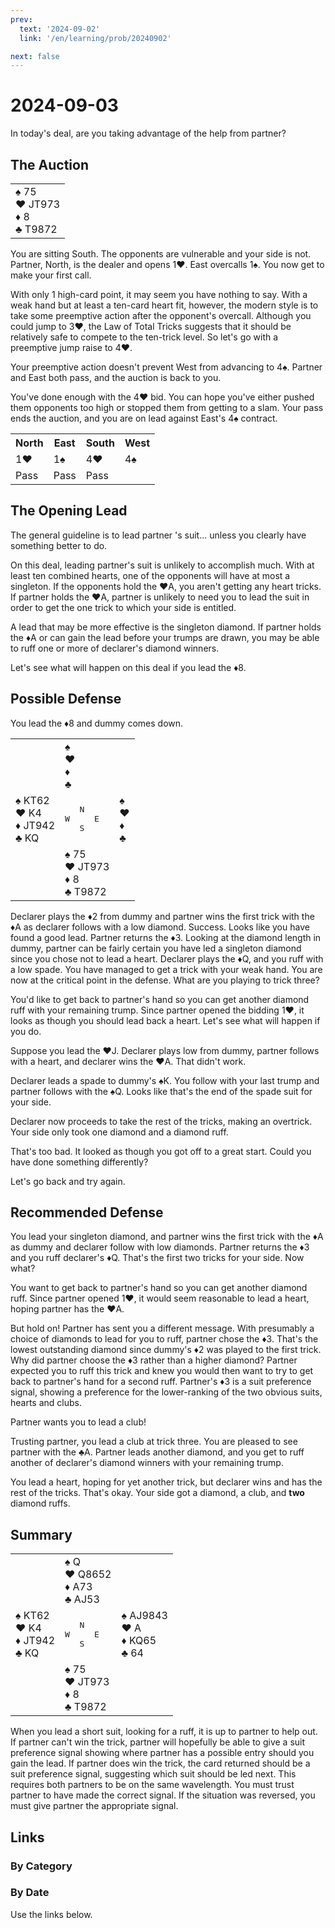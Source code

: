 ```yaml
---
prev:
  text: '2024-09-02'
  link: '/en/learning/prob/20240902'

next: false
---
```


# 2024-09-03

In today's deal, are you taking advantage of the help from partner?

<Badge type="tip" text="Defense"/>

## The Auction

<table class="hand">
	<tr>
		<td>♠ 75<br>♥ JT973<br>♦ 8<br>♣ T9872</td>
	</tr>
</table>

You are sitting South. The opponents are vulnerable and your side is not. Partner, North, is the dealer and opens 1♥. East overcalls 1♠. You now get to make your first call.

With only 1 high-card point, it may seem you have nothing to say. With a weak hand but at least a ten-card heart fit, however, the modern style is to take some preemptive action after the opponent's overcall. Although you could jump to 3♥, the Law of Total Tricks suggests that it should be relatively safe to compete to the ten-trick level. So let's go with a preemptive jump raise to 4♥.

Your preemptive action doesn't prevent West from advancing to 4♠. Partner and East both pass, and the auction is back to you.

You've done enough with the 4♥ bid. You can hope you've either pushed them opponents too high or stopped them from getting to a slam. Your pass ends the auction, and you are on lead against East's 4♠ contract.

<table class="auction">
	<tr>
		<th>North</th>
		<th>East</th>
		<th>South</th>
		<th>West</th>
	</tr>
	<tr>
		<td>1♥</td>
		<td>1♠</td>
		<td>4♥</td>
		<td>4♠</td>
	</tr>
	<tr>
		<td>Pass</td>
		<td>Pass</td>
		<td>Pass</td>
		<td></td>
	</tr>
</table>

## The Opening Lead

The general guideline is to lead partner 's suit... unless you clearly have something better to do.

On this deal, leading partner's suit is unlikely to accomplish much. With at least ten combined hearts, one of the opponents will have at most a singleton. If the opponents hold the ♥A, you aren't getting any heart tricks. If partner holds the ♥A, partner is unlikely to need you to lead the suit in order to get the one trick to which your side is entitled.

A lead that may be more effective is the singleton diamond. If partner holds the ♦A or can gain the lead before your trumps are drawn, you may be able to ruff one or more of declarer's diamond winners.

Let's see what will happen on this deal if you lead the ♦8.

## Possible Defense

You lead the ♦8 and dummy comes down.

<table class="deal">
	<tr>
		<td></td>
		<td>♠ <br>♥ <br>♦ <br>♣ </td>
		<td></td>
	</tr>
	<tr>
		<td>♠ KT62<br>♥ K4<br>♦ JT942<br>♣ KQ</td>
		<td><pre>   N<br>W     E<br>   S</pre></td>
		<td>♠ <br>♥ <br>♦ <br>♣ </td>
	</tr>
	<tr>
		<td></td>
		<td>♠ 75<br>♥ JT973<br>♦ 8<br>♣ T9872</td>
		<td></td>
	</tr>
</table>

Declarer plays the ♦2 from dummy and partner wins the first trick with the ♦A as declarer follows with a low diamond. Success. Looks like you have found a good lead. Partner returns the ♦3. Looking at the diamond length in dummy, partner can be fairly certain you have led a singleton diamond since you chose not to lead a heart. Declarer plays the ♦Q, and you ruff with a low spade. You have managed to get a trick with your weak hand. You are now at the critical point in the defense. What are you playing to trick three?

You'd like to get back to partner's hand so you can get another diamond ruff with your remaining trump. Since partner opened the bidding 1♥, it looks as though you should lead back a heart. Let's see what will happen if you do.

Suppose you lead the ♥J. Declarer plays low from dummy, partner follows with a heart, and declarer wins the ♥A. That didn't work.

Declarer leads a spade to dummy's ♠K. You follow with your last trump and partner follows with the ♠Q. Looks like that's the end of the spade suit for your side.

Declarer now proceeds to take the rest of the tricks, making an overtrick. Your side only took one diamond and a diamond ruff.

That's too bad. It looked as though you got off to a great start. Could you have done something differently?

Let's go back and try again.

## Recommended Defense

You lead your singleton diamond, and partner wins the first trick with the ♦A as dummy and declarer follow with low diamonds. Partner returns the ♦3 and you ruff declarer's ♦Q. That's the first two tricks for your side. Now what?

You want to get back to partner's hand so you can get another diamond ruff. Since partner opened 1♥, it would seem reasonable to lead a heart, hoping partner has the ♥A.

But hold on! Partner has sent you a different message. With presumably a choice of diamonds to lead for you to ruff, partner chose the ♦3. That's the lowest outstanding diamond since dummy's ♦2 was played to the first trick. Why did partner choose the ♦3 rather than a higher diamond? Partner expected you to ruff this trick and knew you would then want to try to get back to partner's hand for a second ruff. Partner's ♦3 is a suit preference signal, showing a preference for the lower-ranking of the two obvious suits, hearts and clubs.

Partner wants you to lead a club!

Trusting partner, you lead a club at trick three. You are pleased to see partner with the ♣A. Partner leads another diamond, and you get to ruff another of declarer's diamond winners with your remaining trump.

You lead a heart, hoping for yet another trick, but declarer wins and has the rest of the tricks. That's okay. Your side got a diamond, a club, and **two** diamond ruffs.

## Summary

<table class="deal">
	<tr>
		<td></td>
		<td>♠ Q<br>♥ Q8652<br>♦ A73<br>♣ AJ53</td>
		<td></td>
	</tr>
	<tr>
		<td>♠ KT62<br>♥ K4<br>♦ JT942<br>♣ KQ</td>
		<td><pre>   N<br>W     E<br>   S</pre></td>
		<td>♠ AJ9843<br>♥ A<br>♦ KQ65<br>♣ 64</td>
	</tr>
	<tr>
		<td></td>
		<td>♠ 75<br>♥ JT973<br>♦ 8<br>♣ T9872</td>
		<td></td>
	</tr>
</table>

When you lead a short suit, looking for a ruff, it is up to partner to help out. If partner can't win the trick, partner will hopefully be able to give a suit preference signal showing where partner has a possible entry should you gain the lead. If partner does win the trick, the card returned should be a suit preference signal, suggesting which suit should be led next. This requires both partners to be on the same wavelength. You must trust partner to have made the correct signal. If the situation was reversed, you must give partner the appropriate signal.

## Links

[<Badge type="tip" text="Go to Practice"/>](/en/practice/prob/20240903)

### By Category

[<Badge type="tip" text="<--"/>](/en/learning/prob/20240829)
[<Badge type="tip" text="Calendar"/>](/en/learning/calendar/202409)
[<Badge type="info" text="-->"/>](/en/learning/prob/20240903#links)

### By Date

Use the links below.